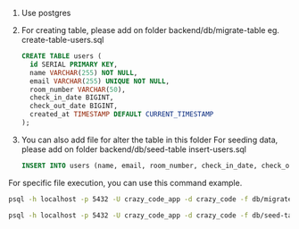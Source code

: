 1. Use postgres

2. For creating table, please add on folder backend/db/migrate-table
eg.
create-table-users.sql
    ```sql
    CREATE TABLE users (
      id SERIAL PRIMARY KEY,
      name VARCHAR(255) NOT NULL,
      email VARCHAR(255) UNIQUE NOT NULL,
      room_number VARCHAR(50),
      check_in_date BIGINT,
      check_out_date BIGINT,
      created_at TIMESTAMP DEFAULT CURRENT_TIMESTAMP
    );
    ```

3. You can also add file for alter the table in this folder
For seeding data, please add on folder backend/db/seed-table
insert-users.sql
    ```sql
    INSERT INTO users (name, email, room_number, check_in_date, check_out_date, created_at) VALUES ('Samuel', 'samuel@gmail.com', 'A-403', '1729436595018', '1729436658713', CURRENT_TIMESTAMP);
    ```




For specific file execution, you can use this command example.
  ```sh
  psql -h localhost -p 5432 -U crazy_code_app -d crazy_code -f db/migrate-table/6-create-table-quest.sql
  ```
  ```sh
  psql -h localhost -p 5432 -U crazy_code_app -d crazy_code -f db/seed-table/3-seed-quests.sql
  ```
